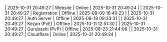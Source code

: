 | 2025-10-31 20:49:27 | Website | Online | 2025-10-31 20:49:24 |
| 2025-10-31 20:49:27 | Registration | Offline | 2025-09-09 16:40:23 |
| 2025-10-31 20:49:27 | Auth Server | Offline | 2025-08-18 09:33:31 |
| 2025-10-31 20:49:27 | Kezan (PvE) | Offline | 2025-10-11 12:51:30 |
| 2025-10-31 20:49:27 | Gurubashi (PvP) | Offline | 2025-08-23 21:44:06 |
| 2025-10-31 20:49:27 | Cloudflare | Online | 2025-10-31 20:49:24 |
